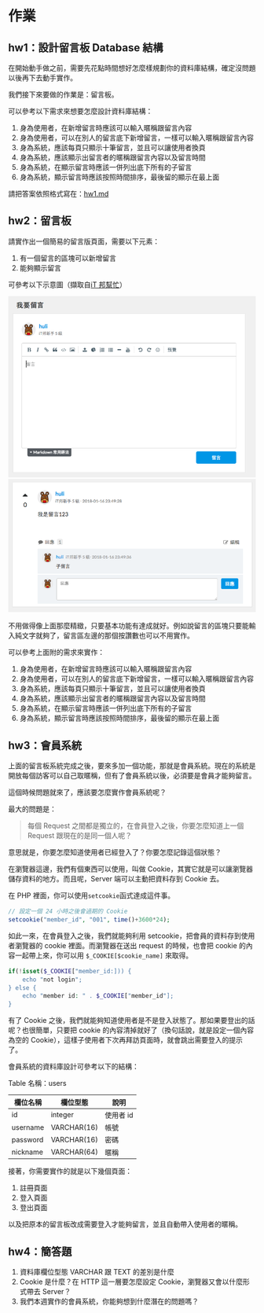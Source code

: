 # 作業

## hw1：設計留言板 Database 結構

在開始動手做之前，需要先花點時間想好怎麼樣規劃你的資料庫結構，確定沒問題以後再下去動手實作。

我們接下來要做的作業是：留言板。

可以參考以下需求來想要怎麼設計資料庫結構：

1. 身為使用者，在新增留言時應該可以輸入暱稱跟留言內容
2. 身為使用者，可以在別人的留言底下新增留言，一樣可以輸入暱稱跟留言內容
3. 身為系統，應該每頁只顯示十筆留言，並且可以讓使用者換頁
4. 身為系統，應該顯示出留言者的暱稱跟留言內容以及留言時間
5. 身為系統，在顯示留言時應該一併列出底下所有的子留言
6. 身為系統，顯示留言時應該按照時間排序，最後留的顯示在最上面

請把答案依照格式寫在：[hw1.md](hw1.md)

## hw2：留言板

請實作出一個簡易的留言版頁面，需要以下元素：

1. 有一個留言的區塊可以新增留言
2. 能夠顯示留言

可參考以下示意圖（擷取自[iT 邦幫忙](https://ithelp.ithome.com.tw/articles/10185630)）

![](board.png)
![](board2.png)

不用做得像上面那麼精緻，只要基本功能有達成就好。例如說留言的區塊只要能輸入純文字就夠了，留言區左邊的那個按讚數也可以不用實作。

可以參考上面附的需求來實作：

1. 身為使用者，在新增留言時應該可以輸入暱稱跟留言內容
2. 身為使用者，可以在別人的留言底下新增留言，一樣可以輸入暱稱跟留言內容
3. 身為系統，應該每頁只顯示十筆留言，並且可以讓使用者換頁
4. 身為系統，應該顯示出留言者的暱稱跟留言內容以及留言時間
5. 身為系統，在顯示留言時應該一併列出底下所有的子留言
6. 身為系統，顯示留言時應該按照時間排序，最後留的顯示在最上面

## hw3：會員系統

上面的留言板系統完成之後，要來多加一個功能，那就是會員系統。現在的系統是開放每個訪客可以自己取暱稱，但有了會員系統以後，必須要是會員才能夠留言。

這個時候問題就來了，應該要怎麼實作會員系統呢？

最大的問題是：

> 每個 Request 之間都是獨立的，在會員登入之後，你要怎麼知道上一個 Request 跟現在的是同一個人呢？

意思就是，你要怎麼知道使用者已經登入了？你要怎麼記錄這個狀態？

在瀏覽器這邊，我們有個東西可以使用，叫做 Cookie，其實它就是可以讓瀏覽器儲存資料的地方。而且呢，Server 端可以主動把資料存到 Cookie 去。

在 PHP 裡面，你可以使用`setcookie`函式達成這件事。

``` php
// 設定一個 24 小時之後會過期的 Cookie
setcookie("member_id", "001", time()+3600*24);
```

如此一來，在會員登入之後，我們就能夠利用 setcookie，把會員的資料存到使用者瀏覽器的 cookie 裡面。而瀏覽器在送出 request 的時候，也會把 cookie 的內容一起帶上來，你可以用 `$_COOKIE[$cookie_name]` 來取得。

``` php
if(!isset($_COOKIE["member_id:])) {
    echo "not login";
} else {
    echo "member id: " . $_COOKIE["member_id"];
}
```

有了 Cookie 之後，我們就能夠知道使用者是不是登入狀態了。那如果要登出的話呢？也很簡單，只要把 cookie 的內容清掉就好了（換句話說，就是設定一個內容為空的 Cookie），這樣子使用者下次再拜訪頁面時，就會跳出需要登入的提示了。

會員系統的資料庫設計可參考以下的結構：

Table 名稱：users

| 欄位名稱 | 欄位型態 | 說明 |
|----------|----------|------|
|  id  |    integer      | 使用者 id     |
| username   | VARCHAR(16) | 帳號  |
| password   | VARCHAR(16) | 密碼  |
| nickname   | VARCHAR(64) | 暱稱  |

接著，你需要實作的就是以下幾個頁面：

1. 註冊頁面
2. 登入頁面
3. 登出頁面

以及把原本的留言板改成需要登入才能夠留言，並且自動帶入使用者的暱稱。

## hw4：簡答題

1. 資料庫欄位型態 VARCHAR 跟 TEXT 的差別是什麼
2. Cookie 是什麼？在 HTTP 這一層要怎麼設定 Cookie，瀏覽器又會以什麼形式帶去 Server？
3. 我們本週實作的會員系統，你能夠想到什麼潛在的問題嗎？
